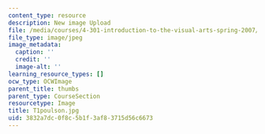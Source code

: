 ```yaml
---
content_type: resource
description: New image Upload
file: /media/courses/4-301-introduction-to-the-visual-arts-spring-2007/3832a7dc0f8c5b1f3af83715d56c6673_T1poulson.jpg
file_type: image/jpeg
image_metadata:
  caption: ''
  credit: ''
  image-alt: ''
learning_resource_types: []
ocw_type: OCWImage
parent_title: thumbs
parent_type: CourseSection
resourcetype: Image
title: T1poulson.jpg
uid: 3832a7dc-0f8c-5b1f-3af8-3715d56c6673
---
```

